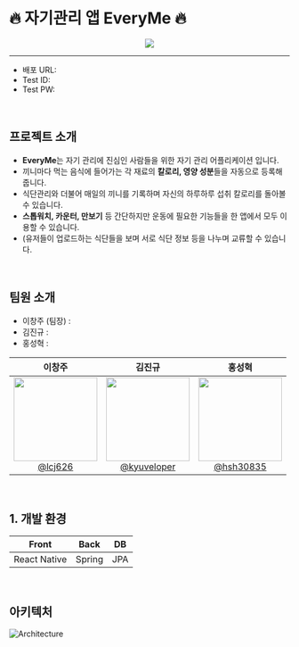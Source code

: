 # :fire: 자기관리 앱 EveryMe :fire:

<p align="center">
  <img src="https://github.com/kyuveloper/final_project-every_me/assets/146961238/984c7cd1-961c-4815-9c7c-2615bc165bfe">
</p>

---

- 배포 URL:
- Test ID:
- Test PW:

<br>

## 프로젝트 소개

- **EveryMe**는 자기 관리에 진심인 사람들을 위한 자기 관리 어플리케이션 입니다.
- 끼니마다 먹는 음식에 들어가는 각 재료의 **칼로리, 영양 성분**들을 자동으로 등록해줍니다.
- 식단관리와 더불어 매일의 끼니를 기록하며 자신의 하루하루 섭취 칼로리를 돌아볼 수 있습니다.
- **스톱워치, 카운터, 만보기** 등 간단하지만 운동에 필요한 기능들을 한 앱에서 모두 이용할 수 있습니다.
- (유저들이 업로드하는 식단들을 보며 서로 식단 정보 등을 나누며 교류할 수 있습니다.

<br>

## 팀원 소개

- 이창주 (팀장) :
- 김진규 :
- 홍성혁 : 

<div align="center">

| **이창주** | **김진규** | **홍성혁** |
| :------: |  :------: | :------: |
| [<img src="https://avatars.githubusercontent.com/u/106502312?v=4" height=150 width=150> <br/> @lcj626](https://github.com/lcj626) | [<img src="https://avatars.githubusercontent.com/u/112460466?v=4" height=150 width=150> <br/> @kyuveloper](https://github.com/kyuveloper) | [<img src="https://avatars.githubusercontent.com/u/112460506?v=4" height=150 width=150> <br/> @hsh30835](https://github.com/hsh30835) |

</div>

<br>

## 1. 개발 환경

| **Front** | **Back** | **DB** |
| :------: | :------: | :------: |
| React Native | Spring | JPA |

<br>

## 아키텍처

![Architecture](https://github.com/kyuveloper/final_project-every_me/assets/146961238/4e93fbc5-f710-4ccf-82ff-c03b8715072f)
